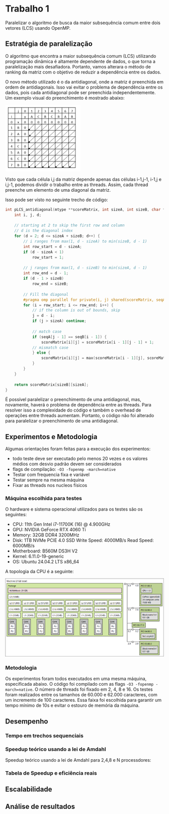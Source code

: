 # Trabalho 1

Paralelizar o algoritmo de busca da maior subsequência comum entre dois vetores (LCS) usando OpenMP.

## Estratégia de paralelização

O algoritmo que encontra a maior subsequência comum (LCS) utilizando programação dinâmica é altamente dependente de dados, o que torna a paralelização mais desafiadora. Portanto, vamos alterara o método de ranking da matriz com o objetivo de reduzir a dependência entre os dados.

O novo método utilizado é o da antidiagonal, onde a matriz é preenchida em ordem de antidiagonais. Isso vai evitar o problema de dependência entre os dados, pois cada antidiagonal pode ser preenchida independentemente. Um exemplo visual do preenchimento é mostrado abaixo:

![topologia](images/lcs_antidiagonal.png)

Visto que cada célula i,j da matriz depende apenas das células i-1,j-1, i-1,j e i,j-1, podemos dividir o trabalho entre as threads. Assim, cada thread preenche um elemento de uma diagonal da matriz.

Isso pode ser visto no seguinte trecho de código:

```c
int pLCS_antidiagonal(mtype **scoreMatrix, int sizeA, int sizeB, char *seqA, char *seqB) {
    int i, j, d;

    // starting at 2 to skip the first row and column
    // d is the diagonal index
    for (d = 2; d <= sizeA + sizeB; d++) {
        // i ranges from max(1, d - sizeA) to min(sizeB, d - 1)
        int row_start = d - sizeA;
        if (d - sizeA < 1) 
            row_start = 1;

        // j ranges from max(1, d - sizeB) to min(sizeA, d - 1)
        int row_end = d - 1;
        if (d - 1 > sizeB)
            row_end = sizeB;

        // Fill the diagonal
        #pragma omp parallel for private(i, j) shared(scoreMatrix, seqA, seqB)
        for (i = row_start; i <= row_end; i++) {
            // if the column is out of bounds, skip
            j = d - i;
            if (j > sizeA) continue;

            // match case
            if (seqA[j - 1] == seqB[i - 1]) {
                scoreMatrix[i][j] = scoreMatrix[i - 1][j - 1] + 1;
            // mismatch case
            } else {
                scoreMatrix[i][j] = max(scoreMatrix[i - 1][j], scoreMatrix[i][j - 1]);
            }
        }
    }

    return scoreMatrix[sizeB][sizeA];
}
```

É possível paralelizar o preenchimento de uma antidiagonal, mas, novamente, haverá o problema de dependência entre as threads. Para resolver isso a complexidade do código e também o overhead de operações entre threads aumentam. Portanto, o código não foi alterado para paralelizar o preenchimento de uma antidiagonal.

## Experimentos e Metodologia

Algumas orientações foram feitas para a execução dos experimentos:

- todo teste deve ser executado pelo menos 20 vezes e os valores médios com desvio padrão devem ser considerados
- flags de compilação: `-O3 -fopenmp -march=native`
- Testar com frequencia fixa e variável
- Testar sempre na mesma máquina
- Fixar as threads nos nucleos físicos

### Máquina escolhida para testes

O hardware e sistema operacional utilizados para os testes são os seguintes:

- CPU: 11th Gen Intel i7-11700K (16) @ 4.900GHz
- GPU: NVIDIA GeForce RTX 4060 Ti
- Memory: 32GB DDR4 3200MHz
- Disk: 1TB NVMe PCIE 4.0 SSD Write Speed: 4000MB/s Read Speed: 6000MB/s
- Motherboard: B560M DS3H V2
- Kernel: 6.11.0-19-generic
- OS: Ubuntu 24.04.2 LTS x86_64

A topologia da CPU é a seguinte:

![topologia](images/topology.png)

### Metodologia

Os experimentos foram todos executados em uma mesma máquina, especificada abaixo.
O código foi compilado com as flags `-O3 -fopenmp -march=native`.
O número de threads foi fixado em 2, 4, 8 e 16.
Os testes foram realizados entre os tamanhos de 60.000 e 62.000 caracteres, com um incremento de 100 caracteres. Essa faixa foi escolhida para garantir um tempo mínimo de 10s e evitar o estouro de memória da máquina.

## Desempenho

### Tempo em trechos sequenciais

### Speedup teórico usando a lei de Amdahl

Speedup teórico usando a lei de Amdahl para 2,4,8 e N processdores:

### Tabela de Speedup e eficiência reais

## Escalabilidade

## Análise de resultados
